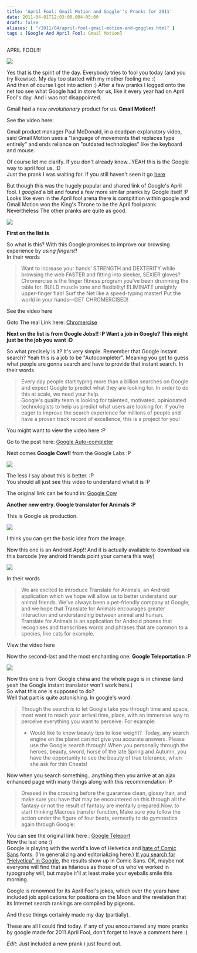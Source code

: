 ```yaml
---
title: 'April Fool: Gmail Motion and Goggle''s Pranks for 2011'
date: 2011-04-01T12:03:00.004-05:00
draft: false
aliases: [ "/2011/04/april-fool-gmail-motion-and-goggles.html" ]
tags : [Google And April Fool: Gmail Motion]
---
```


APRIL FOOL!!!  
  
  

![](http://www.allgraphics123.com/ag/01/6472/6472.gif)

  

  
Yes that is the spirit of the day. Everybody tries to fool you today (and you try likewise). My day too started with my mother fooling me :(  
And then of course I got into action :) After a few pranks I logged onto the net too see what Google had in store for us, like it every year had on April Fool's day. And i was not disappointed.  
  
Gmail had a new _revolutionary_ product for us. **Gmail Motion!!**  
  
See the video here:  
  
  
  
Gmail product manager Paul McDonald, in a deadpan explanatory video, said Gmail Motion uses a "language of movements that replaces type entirely" and ends reliance on "outdated technologies" like the keyboard and mouse.  
  
Of course let me clarify. If you don't already know...YEAH this is the Google way to april fool us. :D  
Just the prank I was waiting for. If you still haven't seen it go [here](http://mail.google.com/mail/help/motion.html)  
  
But though this was the hugely popular and shared link of Google's April fool. I _googled_ a bit and found a few more similar pranks by Google itself :P  
Looks like even in the April fool arena there is compitition within google and Gmail Motion won the King's Throne to be the April fool prank.  
Nevertheless The other pranks are quite as good.  
  

[![](http://www.chromercise.com/images/logo.jpg)](http://www.chromercise.com/images/logo.jpg)

**First on the list is**  
  
So what is this? With this Google promises to improve our browsing experience by _using fingers!!_  
In their words  
  

> Want to increase your hands’ STRENGTH and DEXTERITY while browsing the web FASTER and fitting into sleeker, SEXIER gloves?  
> Chromercise is the finger fitness program you’ve been drumming the table for. BUILD muscle tone and flexibility! ELIMINATE unsightly  
> upper-finger flab! Surf the Net like a speed-typing master! Put the world in your hands—GET CHROMERCISED!

See the video here    
  
Goto The real Link here: [Chromercise](http://www.chromercise.com/)  
  
**Next on the list is from Google Jobs!! :P Want a job in Google? This might just be the job you want :D**  
  
So what precisely is it? It's very simple. Remember that Google instant search? Yeah this is a job to be "Autocompleter". Meaning you get to guess what people are gonna search and have to provide that instant search. In their words  
  
  
  

> Every day people start typing more than a billion searches on Google and expect Google to predict what they are looking for. In order to do this at scale, we need your help.  
> Google's quality team is looking for talented, motivated, opinionated technologists to help us predict what users are looking for. If you’re eager to improve the search experience for millions of people and have a proven track record of excellence, this is a project for you!

You might want to view the video here :P  
  
  
Go to the post here: [Google Auto-completer](http://www.google.com/intl/en/jobs/uslocations/mountain-view/autocompleter/)  
  
Next comes **Google Cow!!** from the Google Labs :P  
  

[![](http://bodybrowser.googlelabs.com/r5/img/body_preview_b.png)](http://bodybrowser.googlelabs.com/r5/img/body_preview_b.png)

The less I say about this is better. :P  
You should all just see this video to understand what it is :P  
  
  
  
The original link can be found in: [Google Cow](http://www.goo.gl/cow)  
  
  
**Another new entry. Google translator for Animals :P**  
  
This is Google uk production.  
  

[![](http://www.google.co.uk/intl/en/landing/translateforanimals/infographic-sm.png)](http://www.google.co.uk/intl/en/landing/translateforanimals/infographic-sm.png)

  

I think you can get the basic idea from the image.

Now this one is an Android App!! And it is actually available to download via this barcode (my android friends point your camera this way)  

[![](http://www.google.co.uk/intl/en/landing/translateforanimals/qr-sm.png)](http://www.google.co.uk/intl/en/landing/translateforanimals/qr-sm.png)

In their words 

  

> We are excited to introduce Translate for Animals, an Android application which we hope will allow us to better understand our animal friends. We've always been a pet-friendly company at Google, and we hope that Translate for Animals encourages greater interaction and understanding between animal and human.  
> Translate for Animals is an application for Android phones that recognises and transcribes words and phrases that are common to a species, like cats for example. 

View the video here  

  

  
Now the second-last and the most enchanting one: **Google Teleportation** :P  
  

[![](http://www.google.cn/intl/zh-CN/landing/teleport/images/gsan-teleport.png)](http://www.google.cn/intl/zh-CN/landing/teleport/images/gsan-teleport.png)

  

  
Now this one is from Google china and the whole page is in chinese (and yeah the Google instant translator won't work here.)  
So what this one is supposed to do?  
Well that part is quite astonishing. In google's word:  

>   
> Through the search is to let Google take you through time and space, most want to reach your arrival time, place, with an immersive way to perceive everything you want to perceive. For example:  
> 
> *   Would like to know beauty tips to lose weight?
>  Today, any search engine on the planet can not give you accurate answers. Please use the Google search through! When you personally through the heroes, beauty, sword, horse of the late Spring and Autumn, you have the opportunity to see the beauty of true tolerance, when she ask for thin Cheats!

Now when you search something...anything then you arrive at an ajax enhanced page with many things along with this recommendation :P  
  
  

> Dressed in the crossing before the guarantee clean, glossy hair, and make sure you have that may be encountered on this through all the fantasy or not the result of fantasy are mentally prepared.Now, to start thinking Macross transfer function, Make sure you follow the action under the figure of four beats, earnestly to do gymnastics again through Google:

You can see the original link here : [Google Teleport](http://www.google.cn/intl/zh-CN/landing/teleport/)  
Now the last one :)  
Google is playing with the world's love of Helvetica and [hate of Comic Sans](http://online.wsj.com/article/SB123992364819927171.html) fonts. (I'm generalizing and editorializing here.) [If you search for "Helvetica" in Google](http://www.google.com/search?q=helvetica&ie=utf-8&oe=utf-8&aq=t&rls=org.mozilla:en-US:official&client=firefox-a), the results show up in Comic Sans. OK, maybe not everyone will find that as hilarious as those of us who've worked in typography will, but maybe it'll at least make your eyeballs smile this morning.  
  
Google is renowned for its April Fool's jokes, which over the years have included job applications for positions on the Moon and the revelation that its Internet search rankings are compiled by pigeons.  

  

And these things certainly made my day (partially).  
  

These are all I could find today. if any of you encountered any more pranks by google made for 2011 April Fool, don't forget to leave a comment here :)  

  
_Edit:_ Just included a new prank i just found out.